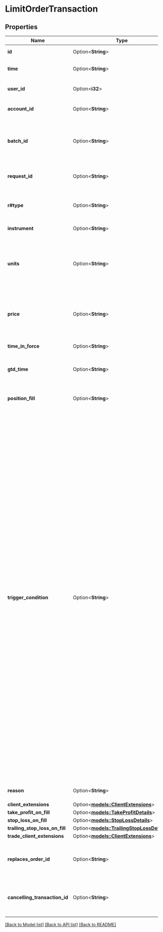 # LimitOrderTransaction

## Properties

Name | Type | Description | Notes
------------ | ------------- | ------------- | -------------
**id** | Option<**String**> | The Transaction's Identifier. | [optional]
**time** | Option<**String**> | The date/time when the Transaction was created. | [optional]
**user_id** | Option<**i32**> | The ID of the user that initiated the creation of the Transaction. | [optional]
**account_id** | Option<**String**> | The ID of the Account the Transaction was created for. | [optional]
**batch_id** | Option<**String**> | The ID of the \"batch\" that the Transaction belongs to. Transactions in the same batch are applied to the Account simultaneously. | [optional]
**request_id** | Option<**String**> | The Request ID of the request which generated the transaction. | [optional]
**r#type** | Option<**String**> | The Type of the Transaction. Always set to \"LIMIT_ORDER\" in a LimitOrderTransaction. | [optional]
**instrument** | Option<**String**> | The Limit Order's Instrument. | [optional]
**units** | Option<**String**> | The quantity requested to be filled by the Limit Order. A posititive number of units results in a long Order, and a negative number of units results in a short Order. | [optional]
**price** | Option<**String**> | The price threshold specified for the Limit Order. The Limit Order will only be filled by a market price that is equal to or better than this price. | [optional]
**time_in_force** | Option<**String**> | The time-in-force requested for the Limit Order. | [optional]
**gtd_time** | Option<**String**> | The date/time when the Limit Order will be cancelled if its timeInForce is \"GTD\". | [optional]
**position_fill** | Option<**String**> | Specification of how Positions in the Account are modified when the Order is filled. | [optional]
**trigger_condition** | Option<**String**> | Specification of which price component should be used when determining if an Order should be triggered and filled. This allows Orders to be triggered based on the bid, ask, mid, default (ask for buy, bid for sell) or inverse (ask for sell, bid for buy) price depending on the desired behaviour. Orders are always filled using their default price component. This feature is only provided through the REST API. Clients who choose to specify a non-default trigger condition will not see it reflected in any of OANDA's proprietary or partner trading platforms, their transaction history or their account statements. OANDA platforms always assume that an Order's trigger condition is set to the default value when indicating the distance from an Order's trigger price, and will always provide the default trigger condition when creating or modifying an Order. A special restriction applies when creating a guaranteed Stop Loss Order. In this case the TriggerCondition value must either be \"DEFAULT\", or the \"natural\" trigger side \"DEFAULT\" results in. So for a Stop Loss Order for a long trade valid values are \"DEFAULT\" and \"BID\", and for short trades \"DEFAULT\" and \"ASK\" are valid. | [optional]
**reason** | Option<**String**> | The reason that the Limit Order was initiated | [optional]
**client_extensions** | Option<[**models::ClientExtensions**](ClientExtensions.md)> |  | [optional]
**take_profit_on_fill** | Option<[**models::TakeProfitDetails**](TakeProfitDetails.md)> |  | [optional]
**stop_loss_on_fill** | Option<[**models::StopLossDetails**](StopLossDetails.md)> |  | [optional]
**trailing_stop_loss_on_fill** | Option<[**models::TrailingStopLossDetails**](TrailingStopLossDetails.md)> |  | [optional]
**trade_client_extensions** | Option<[**models::ClientExtensions**](ClientExtensions.md)> |  | [optional]
**replaces_order_id** | Option<**String**> | The ID of the Order that this Order replaces (only provided if this Order replaces an existing Order). | [optional]
**cancelling_transaction_id** | Option<**String**> | The ID of the Transaction that cancels the replaced Order (only provided if this Order replaces an existing Order). | [optional]

[[Back to Model list]](../README.md#documentation-for-models) [[Back to API list]](../README.md#documentation-for-api-endpoints) [[Back to README]](../README.md)


